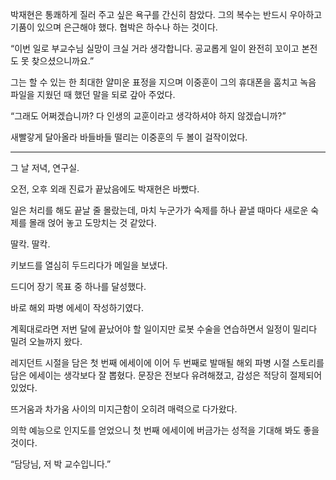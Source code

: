 박재현은 통쾌하게 질러 주고 싶은 욕구를 간신히 참았다. 그의 복수는 반드시 우아하고 기품이 있으며 은근해야 했다. 협박은 하수나 하는 것이다.

“이번 일로 부교수님 실망이 크실 거라 생각합니다. 공교롭게 일이 완전히 꼬이고 본전도 못 찾으셨으니까요.”

그는 할 수 있는 한 최대한 얄미운 표정을 지으며 이중훈이 그의 휴대폰을 훔치고 녹음 파일을 지웠던 때 했던 말을 되로 갚아 주었다.

“그래도 어쩌겠습니까? 다 인생의 교훈이라고 생각하셔야 하지 않겠습니까?”

새빨갛게 달아올라 바들바들 떨리는 이중훈의 두 볼이 걸작이었다.

* * *

그 날 저녁, 연구실.

오전, 오후 외래 진료가 끝났음에도 박재현은 바빴다.

일은 처리를 해도 끝날 줄 몰랐는데, 마치 누군가가 숙제를 하나 끝낼 때마다 새로운 숙제를 몰래 얹어 놓고 도망치는 것 같았다.

딸칵. 딸칵.

키보드를 열심히 두드리다가 메일을 보냈다.

드디어 장기 목표 중 하나를 달성했다.

바로 해외 파병 에세이 작성하기였다.

계획대로라면 저번 달에 끝났어야 할 일이지만 로봇 수술을 연습하면서 일정이 밀리다 밀려 오늘까지 왔다.

레지던트 시절을 담은 첫 번째 에세이에 이어 두 번째로 발매될 해외 파병 시절 스토리를 담은 에세이는 생각보다 잘 뽑혔다. 문장은 전보다 유려해졌고, 감성은 적당히 절제되어 있었다.

뜨거움과 차가움 사이의 미지근함이 오히려 매력으로 다가왔다.

의학 예능으로 인지도를 얻었으니 첫 번째 에세이에 버금가는 성적을 기대해 봐도 좋을 것이다.

“담당님, 저 박 교수입니다.”